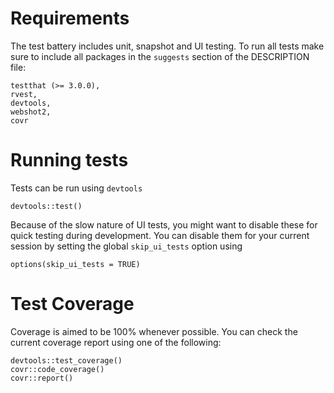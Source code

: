 # Requirements
The test battery includes unit, snapshot and UI testing. To run all tests make sure to include all packages in the `suggests` section of the DESCRIPTION file:
```
testthat (>= 3.0.0),
rvest,
devtools,
webshot2,
covr
```

# Running tests
Tests can be run using `devtools`
```
devtools::test()
```

Because of the slow nature of UI tests, you might want to disable these for quick testing during development. You can disable them for your current session by setting the global `skip_ui_tests` option using
```
options(skip_ui_tests = TRUE)
```

# Test Coverage
Coverage is aimed to be 100% whenever possible. You can check the current coverage report using one of the following:
```
devtools::test_coverage()
covr::code_coverage()
covr::report()
```
